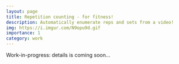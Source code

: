 ```yaml
---
layout: page
title: Repetition counting - for fitness!
description: Automatically enumerate reps and sets from a video!
img: https://i.imgur.com/N9opu9d.gif
importance: 1
category: work
---
```



Work-in-progress: details is coming soon...